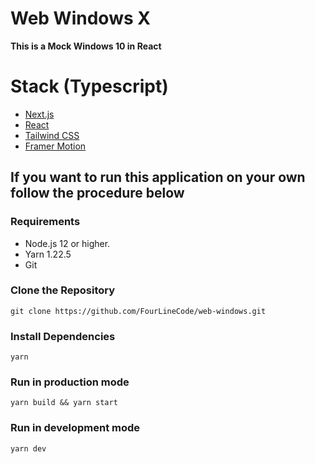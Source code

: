 # Web Windows X

**This is a Mock Windows 10 in React**

# Stack (Typescript)

-   [Next.js](https://nextjs.org/)
-   [React](https://reactjs.org)
-   [Tailwind CSS](https://tailwindcss.com/)
-   [Framer Motion](https://www.framer.com/motion/)

## If you want to run this application on your own follow the procedure below

### Requirements

-   Node.js 12 or higher.
-   Yarn 1.22.5
-   Git

### Clone the Repository

```
git clone https://github.com/FourLineCode/web-windows.git
```

### Install Dependencies

```
yarn
```

### Run in production mode

```
yarn build && yarn start
```

### Run in development mode

```
yarn dev
```
